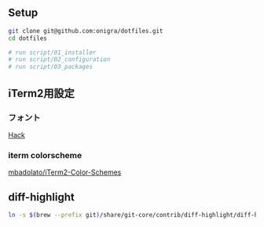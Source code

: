 ## Setup

```sh
git clone git@github.com:onigra/dotfiles.git
cd dotfiles

# run script/01_installer
# run script/02_configuration
# run script/03_packages
```

## iTerm2用設定

### フォント

[Hack](https://sourcefoundry.org/hack/)

### iterm colorscheme

[mbadolato/iTerm2-Color-Schemes](https://github.com/mbadolato/iTerm2-Color-Schemes)


## diff-highlight

```sh
ln -s $(brew --prefix git)/share/git-core/contrib/diff-highlight/diff-highlight $(brew --prefix)/bin
```
